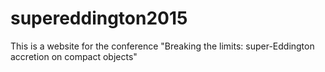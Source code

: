 # supereddington2015
This is a website for the conference "Breaking the limits: super-Eddington accretion on compact objects"
